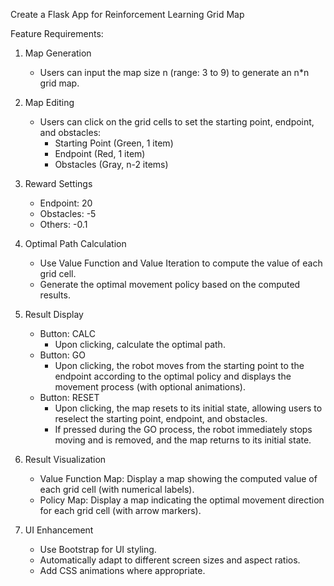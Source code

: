 Create a Flask App for Reinforcement Learning Grid Map

Feature Requirements:

1. Map Generation

   - Users can input the map size n (range: 3 to 9) to generate an n\*n grid map.

2. Map Editing

   - Users can click on the grid cells to set the starting point, endpoint, and obstacles:
     - Starting Point (Green, 1 item)
     - Endpoint (Red, 1 item)
     - Obstacles (Gray, n-2 items)

3. Reward Settings

   - Endpoint: 20
   - Obstacles: -5
   - Others: -0.1

4. Optimal Path Calculation

   - Use Value Function and Value Iteration to compute the value of each grid cell.
   - Generate the optimal movement policy based on the computed results.

5. Result Display

   - Button: CALC
     - Upon clicking, calculate the optimal path.
   - Button: GO
     - Upon clicking, the robot moves from the starting point to the endpoint according to the optimal policy and displays the movement process (with optional animations).
   - Button: RESET
     - Upon clicking, the map resets to its initial state, allowing users to reselect the starting point, endpoint, and obstacles.
     - If pressed during the GO process, the robot immediately stops moving and is removed, and the map returns to its initial state.

6. Result Visualization

   - Value Function Map: Display a map showing the computed value of each grid cell (with numerical labels).
   - Policy Map: Display a map indicating the optimal movement direction for each grid cell (with arrow markers).

7. UI Enhancement

   - Use Bootstrap for UI styling.
   - Automatically adapt to different screen sizes and aspect ratios.
   - Add CSS animations where appropriate.
